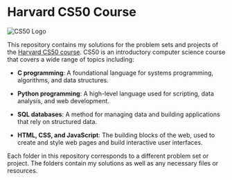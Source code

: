 # Harvard CS50 Course

![CS50 Logo](https://pll.harvard.edu/sites/default/files/styles/social_share/public/course/CS50x_pll.png?itok=TCRhfLNB)

This repository contains my solutions for the problem sets and projects of the [Harvard CS50 course](https://cs50.harvard.edu/x/2021/). CS50 is an introductory computer science course that covers a wide range of topics including:

- **C programming**: A foundational language for systems programming, algorithms, and data structures.

- **Python programming**: A high-level language used for scripting, data analysis, and web development.

- **SQL databases**: A method for managing data and building applications that rely on structured data.

- **HTML, CSS, and JavaScript**: The building blocks of the web, used to create and style web pages and build interactive user interfaces.

Each folder in this repository corresponds to a different problem set or project. The folders contain my solutions as well as any necessary files or resources.
